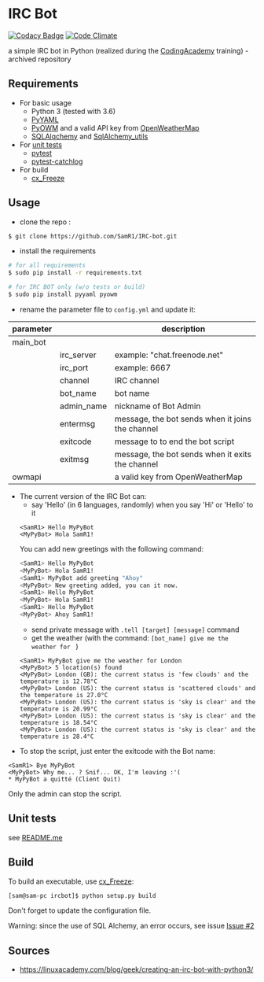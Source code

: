 # IRC Bot

[![Codacy Badge](https://api.codacy.com/project/badge/Grade/04044add92bd444d83bb1e1b8e494540)](https://www.codacy.com/app/SamR1/IRC-bot?utm_source=github.com&utm_medium=referral&utm_content=SamR1/IRC-bot&utm_campaign=badger) [![Code Climate](https://codeclimate.com/github/SamR1/IRC-bot/badges/gpa.svg)](https://codeclimate.com/github/SamR1/IRC-bot)

a simple IRC bot in Python (realized during the [CodingAcademy](http://www.coding-academy.fr/en/)
 training) - archived repository  

## Requirements
* For basic usage
    - Python 3 (tested with 3.6)
    - [PyYAML](http://pyyaml.org)
    - [PyOWM](https://github.com/csparpa/pyowm) and a valid API key from [OpenWeatherMap](https://home.openweathermap.org/users/sign_up)
    - [SQLAlqchemy](https://www.sqlalchemy.org/) and [SqlAlchemy_utils](https://sqlalchemy-utils.readthedocs.io/en/latest/)
* For [unit tests](tests/README.md)
    - [pytest](https://docs.pytest.org/en/latest/)
    - [pytest-catchlog](https://pypi.python.org/pypi/pytest-catchlog)
* For build
    - [cx_Freeze](https://github.com/anthony-tuininga/cx_Freeze)


## Usage
* clone the repo :
```bash
$ git clone https://github.com/SamR1/IRC-bot.git
```

* install the requirements 
```bash
# for all requirements
$ sudo pip install -r requirements.txt

# for IRC BOT only (w/o tests or build)
$ sudo pip install pyyaml pyowm 
```

* rename the parameter file to `config.yml` and update it:  

| parameter |            | description                                      |  
|-----------|------------|--------------------------------------------------|  
| main_bot  |            |                                                  |
|           | irc_server | example: "chat.freenode.net"                     |
|           | irc_port   | example: 6667                                    |
|           | channel    | IRC channel                                      |
|           | bot_name   | bot name                                         |
|           | admin_name | nickname of Bot Admin                            |
|           | entermsg   | message, the bot sends when it joins the channel |
|           | exitcode   | message to to end the bot script                 |
|           | exitmsg    | message, the bot sends when it exits the channel | 
| owmapi    |            | a valid key from OpenWeatherMap                  |

* The current version of the IRC Bot can:
    * say 'Hello' (in 6 languages, randomly) when you say 'Hi' or 'Hello' to it
    ```
    <SamR1> Hello MyPyBot
    <MyPyBot> Hola SamR1!
    ```
    You can add new greetings with the following command:
    ```bash
    <SamR1> Hello MyPyBot
    <MyPyBot> Hola SamR1!
    <SamR1> MyPyBot add greeting "Ahoy"
    <MyPyBot> New greeting added, you can it now.
    <SamR1> Hello MyPyBot
    <MyPyBot> Hola SamR1!
    <SamR1> Hello MyPyBot
    <MyPyBot> Ahoy SamR1!
    ```
    * send private message with `.tell [target] [message]` command
    * get the weather (with the command: `[bot_name] give me the weather for ` ) 
     ```
    <SamR1> MyPyBot give me the weather for London
    <MyPyBot> 5 location(s) found
    <MyPyBot> London (GB): the current status is 'few clouds' and the temperature is 12.78°C
    <MyPyBot> London (US): the current status is 'scattered clouds' and the temperature is 27.0°C
    <MyPyBot> London (US): the current status is 'sky is clear' and the temperature is 20.99°C
    <MyPyBot> London (US): the current status is 'sky is clear' and the temperature is 18.54°C
    <MyPyBot> London (US): the current status is 'sky is clear' and the temperature is 28.4°C
     ```
* To stop the script, just enter the exitcode with the Bot name:
```
<SamR1> Bye MyPyBot
<MyPyBot> Why me... ? Snif... OK, I'm leaving :'(
* MyPyBot a quitté (Client Quit)
```
Only the admin can stop the script.

## Unit tests
see [README.me](tests/README.md)

## Build
To build an executable, use [cx_Freeze](https://github.com/anthony-tuininga/cx_Freeze):
```bash
[sam@sam-pc ircbot]$ python setup.py build
```
Don't forget to update the configuration file.

Warning: since the use of SQL Alchemy, an error occurs, see issue [Issue #2](https://github.com/SamR1/IRC-bot/issues/2)

## Sources
* https://linuxacademy.com/blog/geek/creating-an-irc-bot-with-python3/
